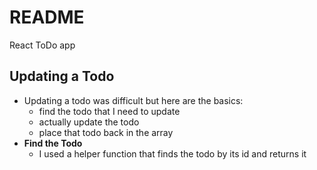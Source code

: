 # README

React ToDo app

## Updating a Todo
- Updating a todo was difficult but here are the basics:
  - find the todo that I need to update
  - actually update the todo
  - place that todo back in the array
- **Find the Todo**
  - I used a helper function that finds the todo by its id and returns it
